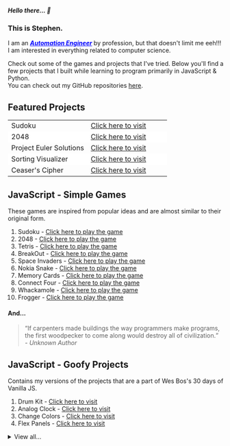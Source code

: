 ##### Hello there... 👋

### This is Stephen.

I am an ***[<span style="color:blue !important; text-decoration-line: underline;">Automation Engineer</span>](https://www.linkedin.com/in/stephenmarri)*** by profession, but that doesn't limit me eeh!!! I am interested in everything related to computer science.

Check out some of the games and projects that I've tried.
Below you'll find a few projects that I built while learning to program primarily in JavaScript & Python.
<br>You can check out my GitHub repositories [here](https://github.com/stephenmarri).

## Featured Projects

<table style="border-collapse: collapse; border: 0 !important" id="feature_table">
  <tr style="border-collapse: collapse; border: 0 !important; padding:2px 4px important">
    <td style="width:50%; border:0 !important; padding:2px 4px important">Sudoku</td>
    <td style="border:0 !important; padding:2px 4px important"><a href="https://stephenmarri.github.io/games/sudoku/" target="_blank">Click here to visit</a></td>
  </tr>
  <tr style="border-collapse: collapse; border: 0 !important; padding:2px 4px important; background-color: white;">
    <td style="border:0 !important; padding:2px 4px important">2048</td>
    <td style="border:0 !important; padding:2px 4px important"><a href="https://stephenmarri.github.io/games/2048/" target="_blank">Click here to visit</a></td>
  </tr>
   <tr style="border-collapse: collapse; border: 0 !important; padding:2px 4px important">
    <td style="border:0 !important; padding:2px 4px important">Project Euler Solutions</td>
    <td style="border:0 !important; padding:2px 4px important"><a href="https://stephenmarri.github.io/project_euler/site/" target="_blank">Click here to visit</a></td>
  </tr>
    <tr style="border-collapse: collapse; border: 0 !important; padding:2px 4px important; background-color: white;">
      <td style="border:0 !important; padding:2px 4px important">Sorting Visualizer</td>
      <td style="border:0 !important; padding:2px 4px important"><a href="https://stephenmarri.github.io/js_projects/sortingVisualizer/" target="_blank">Click here to visit</a></td>
  </tr>
    <tr style="border-collapse: collapse; border: 0 !important; padding:2px 4px important">
    <td style="border:0 !important; padding:2px 4px important">Ceaser's Cipher</td>
    <td style="border:0 !important; padding:2px 4px important"><a href="https://stephenmarri.github.io/js_projects/ciphers/" target="_blank">Click here to visit</a></td>
  </tr>
</table>


## JavaScript - Simple Games

These games are inspired from popular ideas and are almost similar to their original form.

1. Sudoku - [Click here to play the game](https://stephenmarri.github.io/games/sudoku/)
2. 2048 - [Click here to play the game](https://stephenmarri.github.io/games/2048/)
3. Tetris - [Click here to play the game](https://stephenmarri.github.io/games/tetris/)
4. BreakOut - [Click here to play the game](https://stephenmarri.github.io/games/breakout/)
5. Space Invaders - [Click here to play the game](https://stephenmarri.github.io/games/spaceInvaders/)
6. Nokia Snake - [Click here to play the game](https://stephenmarri.github.io/games/nokiasnake/)
7. Memory Cards - [Click here to play the game](https://stephenmarri.github.io/games/memoryCards/)
8. Connect Four - [Click here to play the game](https://stephenmarri.github.io/games/connectfour/)
9. Whackamole - [Click here to play the game](https://stephenmarri.github.io/games/whackamole/)
10. Frogger - [Click here to play the game](https://stephenmarri.github.io/games/frogger/)

#### And...

> <q>If carpenters made buildings the way programmers make programs, the first woodpecker to come along would destroy all of civilization.</q><br><em>- Unknown Author</em>

## JavaScript - Goofy Projects
  Contains my versions of the projects that are a part of Wes Bos's 30 days of Vanilla JS.
  1. Drum Kit - [Click here to visit](https://stephenmarri.github.io/JavaScript30/01-DrumKit/)
  2. Analog Clock - [Click here to visit](https://stephenmarri.github.io/JavaScript30/02-AnalogClock/index.html)
  3. Change Colors - [Click here to visit](https://stephenmarri.github.io/JavaScript30/03-CSSVariables/)
  4. Flex Panels - [Click here to visit](https://stephenmarri.github.io/JavaScript30/05-FlexPanels/index.html)

<details> 
<summary>View all...</summary>
<br>

Indian Cities - [Click here to visit](https://stephenmarri.github.io/JavaScript30/06-TypeAhead/)
  2. Canvas - [Click here to visit](https://stephenmarri.github.io/JavaScript30/08-Canvas/)
  3. Check Boxes - [Click here to visit](https://stephenmarri.github.io/JavaScript30/10-CheckBoxes/)
  4. Video Player - [Click here to visit](https://stephenmarri.github.io/JavaScript30/11-VideoPlayer/)
  5. 
  and more *sillier* projects.....
  1. Mathematical Functions - [Click here to play the game](https://stephenmarri.github.io/js_projects/mathFunctions/)
  2.  Random Dad's Jokes - [Clich here to visit](https://stephenmarri.github.io/singletons/randomDadJokes/)
  3.  Interactive Serach - [Click here to visit](https://stephenmarri.github.io/singletons/interactiveSearchBox/)
  4.  Simple Sprite - [Click here to visit](https://stephenmarri.github.io/singletons/sprites/index.html)
  5.  FreeCodeCamp Pages: [TributePages](https://stephenmarri.github.io/fcc/tributePages/), [SurveyForms](https://stephenmarri.github.io/fcc/surveyForms/), [LandingPages](https://stephenmarri.github.io/fcc/landingPages/), [DocumentationPages](https://stephenmarri.github.io/fcc/documentationPages/), [PortfolioPages](https://stephenmarri.github.io/fcc/portfolioPages/)

</deatils>


